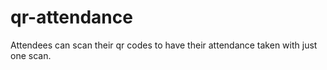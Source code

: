 # qr-attendance
Attendees can scan their qr codes to have their attendance taken with just one scan.
